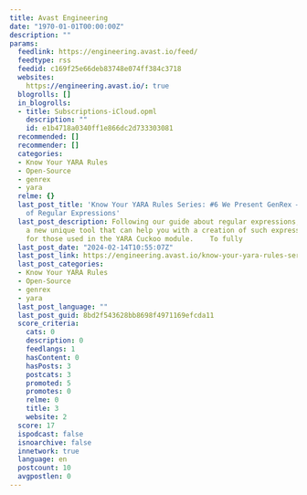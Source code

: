 ```yaml
---
title: Avast Engineering
date: "1970-01-01T00:00:00Z"
description: ""
params:
  feedlink: https://engineering.avast.io/feed/
  feedtype: rss
  feedid: c169f25e66deb83748e074ff384c3718
  websites:
    https://engineering.avast.io/: true
  blogrolls: []
  in_blogrolls:
  - title: Subscriptions-iCloud.opml
    description: ""
    id: e1b4718a0340ff1e866dc2d733303081
  recommended: []
  recommender: []
  categories:
  - Know Your YARA Rules
  - Open-Source
  - genrex
  - yara
  relme: {}
  last_post_title: 'Know Your YARA Rules Series: #6 We Present GenRex – A Generator
    of Regular Expressions'
  last_post_description: Following our guide about regular expressions, we present
    a new unique tool that can help you with a creation of such expressions, mainly
    for those used in the YARA Cuckoo module.    To fully
  last_post_date: "2024-02-14T10:55:07Z"
  last_post_link: https://engineering.avast.io/know-your-yara-rules-series-6-we-present-genrex-a-generator-of-regular-expressions/?utm_source=rss&utm_medium=rss&utm_campaign=know-your-yara-rules-series-6-we-present-genrex-a-generator-of-regular-expressions
  last_post_categories:
  - Know Your YARA Rules
  - Open-Source
  - genrex
  - yara
  last_post_language: ""
  last_post_guid: 8bd2f543628bb8698f4971169efcda11
  score_criteria:
    cats: 0
    description: 0
    feedlangs: 1
    hasContent: 0
    hasPosts: 3
    postcats: 3
    promoted: 5
    promotes: 0
    relme: 0
    title: 3
    website: 2
  score: 17
  ispodcast: false
  isnoarchive: false
  innetwork: true
  language: en
  postcount: 10
  avgpostlen: 0
---
```

